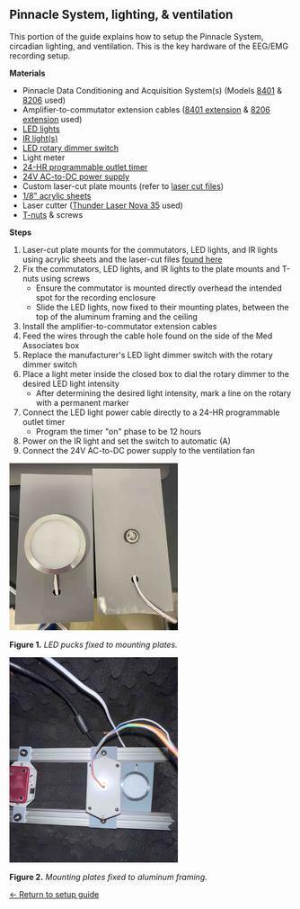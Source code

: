 ## Pinnacle System, lighting, & ventilation

This portion of the guide explains how to setup the Pinnacle System, circadian
lighting, and ventilation. This is the key hardware of the EEG/EMG recording setup.

**Materials**
- Pinnacle Data Conditioning and Acquisition System(s) (Models
  [8401](https://store.pinnaclet.com/products/8401-hr-4-channel-data-conditioning-and-acquisition)
  &
  [8206](https://store.pinnaclet.com/products/8206-data-conditioning-and-acquisition-system)
  used)
- Amplifier-to-commutator extension cables ([8401
  extension](https://www.amazon.com/Copartner-E119932-T-20276-15-Pin-Monitor/dp/B00MSE7Y3W/)
  & [8206
  extension](https://www.amazon.com/Shielded-Cable-Black-Mouse-Keyboard/dp/B0933GL5CX/)
  used)
- [LED
  lights](https://www.amazon.com/JUSJUBR-Lighting-Dimmable-Function-Bookshelf/dp/B0CCDPNYFG)
- [IR light(s)](https://store.pinnaclet.com/products/9057-illuminator)
- [LED rotary dimmer
  switch](https://www.amazon.com/TronicsPros-12V-24V-Dimmer-Switch-Controller/dp/B07MM88SB6)
- Light meter
- [24-HR programmable outlet
  timer](https://www.amazon.com/Fosmon-Programmable-Seasonal-Portable-Aquarium/dp/B07HCQKRRY)
- [24V AC-to-DC power supply](https://www.amazon.com/ALITOVE-Converter-Transformer-5-5x2-1mm-Computer/dp/B078RY7BPL)
- Custom laser-cut plate mounts (refer to [laser cut
  files](.././Laser%20cut%20parts/))
- [1/8" acrylic sheets](https://www.canalplastic.com/)
- Laser cutter ([Thunder Laser Nova
  35](https://www.thunderlaserusa.com/machines/nova/) used)
- [T-nuts](https://8020.net/search/?q=t-nut) & screws

**Steps**
1. Laser-cut plate mounts for the commutators, LED lights, and IR lights using
   acrylic sheets and the laser-cut files [found
   here](.././Laser%20cut%20parts/)
2. Fix the commutators, LED lights, and IR lights to the plate mounts and T-nuts
   using screws
    * Ensure the commutator is mounted directly overhead the intended spot for
      the recording enclosure
    * Slide the LED lights, now fixed to their mounting plates, between the
      top of the aluminum framing and the ceiling
3. Install the amplifier-to-commutator extension cables
4. Feed the wires through the cable hole found on the side of the Med Associates
   box
5. Replace the manufacturer's LED light dimmer switch with the rotary dimmer switch
6. Place a light meter inside the closed box to dial the rotary dimmer to the
   desired LED light intensity
    * After determining the desired light intensity, mark a line on the rotary with a permanent marker
7. Connect the LED light power cable directly to a 24-HR programmable outlet timer
    * Program the timer "on" phase to be 12 hours
8. Power on the IR light and set the switch to automatic (A)
9. Connect the 24V AC-to-DC power supply to the ventilation fan

<img src="../../images/led-mounting-plates.jpg" alt="LED pucks fixed to mounting plates" width=300px height=auto>

**Figure 1.** _LED pucks fixed to mounting plates._

<img src="../../images/plate-mounts.jpg" alt="Example of mounting plates fixed to aluminum framing" width=300px height=auto>

**Figure 2.** _Mounting plates fixed to aluminum framing._

[← Return to setup guide](../readme.md#setup-guide)